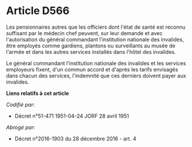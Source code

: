 # Article D566

Les pensionnaires autres que les officiers dont l'état de santé est reconnu suffisant par le médecin chef peuvent, sur leur
demande et avec l'autorisation du général commandant l'institution nationale des invalides, être employés comme gardiens,
plantons ou surveillants au musée de l'armée et dans les autres services installés dans l'hôtel des invalides.

Le général commandant l'institution nationale des invalides et les services employeurs fixent, d'un commun accord et d'après
les tarifs envisagés dans chacun des services, l'indemnité que ces derniers doivent payer aux invalides.

**Liens relatifs à cet article**

_Codifié par_:

  - Décret n°51-471 1951-04-24 JORF 28 avril 1951

_Abrogé par_:

  - Décret n°2016-1903 du 28 décembre 2016 - art. 4
